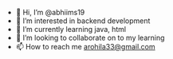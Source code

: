 - 👋 Hi, I’m @abhiims19
- 👀 I’m interested in backend development 
- 🌱 I’m currently learning java, html
- 💞️ I’m looking to collaborate on to my learning
- 📫 How to reach me arohila33@gmail.com

<!---
abhiims19/abhiims19 is a ✨ special ✨ repository because its `README.md` (this file) appears on your GitHub profile.
You can click the Preview link to take a look at your changes.
--->
